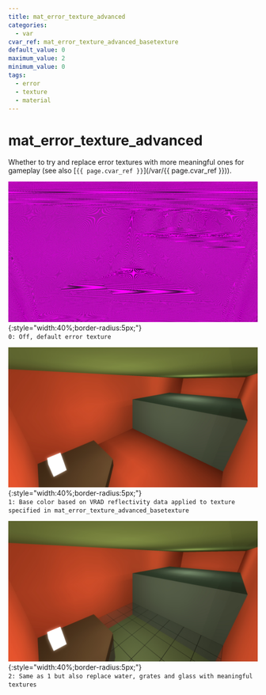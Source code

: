 ```yaml
---
title: mat_error_texture_advanced
categories:
  - var
cvar_ref: mat_error_texture_advanced_basetexture
default_value: 0
maximum_value: 2
minimum_value: 0
tags:
  - error
  - texture
  - material
---
```


# mat_error_texture_advanced

Whether to try and replace error textures with more meaningful ones for gameplay (see also [`{{ page.cvar_ref }}`](/var/{{ page.cvar_ref }})).

![mat_error_texture_advanced 0](/assets/images/mat_error_texture_advanced/advanced_error_texture_0.jpg){:style="width:40%;border-radius:5px;"}  
`0: Off, default error texture`

![mat_error_texture_advanced 1](/assets/images/mat_error_texture_advanced/advanced_error_texture_1.jpg){:style="width:40%;border-radius:5px;"}  
`1: Base color based on VRAD reflectivity data applied to texture specified in mat_error_texture_advanced_basetexture`

![mat_error_texture_advanced 2](/assets/images/mat_error_texture_advanced/advanced_error_texture_2.jpg){:style="width:40%;border-radius:5px;"}  
`2: Same as 1 but also replace water, grates and glass with meaningful textures`
